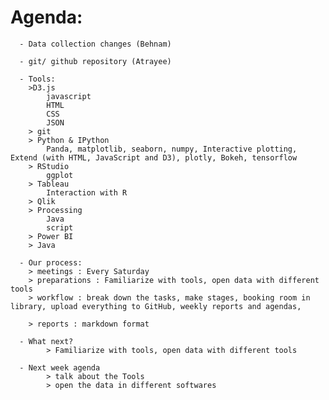 # Agenda:

	  - Data collection changes (Behnam)

	  - git/ github repository (Atrayee)

	  - Tools:
		>D3.js
			javascript
			HTML
			CSS
			JSON
		> git
		> Python & IPython
			Panda, matplotlib, seaborn, numpy, Interactive plotting, Extend (with HTML, JavaScript and D3), plotly, Bokeh, tensorflow
		> RStudio
			ggplot
		> Tableau
			Interaction with R
		> Qlik
		> Processing
			Java
			script
		> Power BI
		> Java

	  - Our process:
		> meetings : Every Saturday
		> preparations : Familiarize with tools, open data with different tools
		> workflow : break down the tasks, make stages, booking room in library, upload everything to GitHub, weekly reports and agendas,

		> reports : markdown format

	  - What next?
			> Familiarize with tools, open data with different tools

	  - Next week agenda
			> talk about the Tools
			> open the data in different softwares
